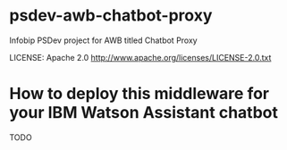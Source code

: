 # psdev-awb-chatbot-proxy
Infobip PSDev project for AWB titled Chatbot Proxy

LICENSE: Apache 2.0 http://www.apache.org/licenses/LICENSE-2.0.txt

# How to deploy this middleware for your IBM Watson Assistant chatbot

TODO






